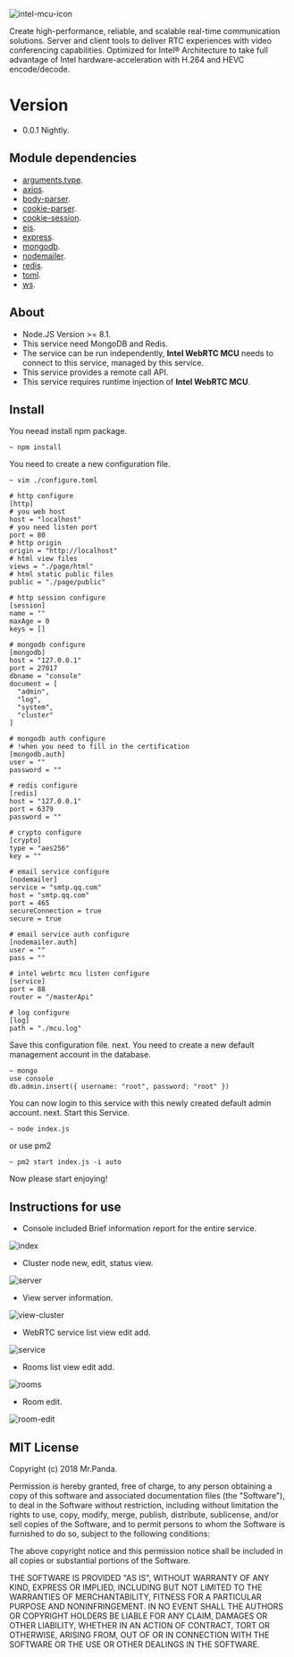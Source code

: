 ![intel-mcu-icon](./src/intel_mcu.png)

Create high-performance, reliable, and scalable real-time communication solutions. Server and client tools to deliver RTC experiences with video conferencing capabilities. Optimized for Intel® Architecture to take full advantage of Intel hardware-acceleration with H.264 and HEVC encode/decode.


# Version

* 0.0.1 Nightly.

## Module dependencies

* [arguments.type](https://github.com/xivistudios/arguments.type).
* [axios](https://github.com/axios/axios).
* [body-parser](https://github.com/expressjs/body-parser).
* [cookie-parser](https://github.com/expressjs/cookie-parser).
* [cookie-session](https://github.com/expressjs/cookie-session).
* [ejs](https://github.com/tj/ejs).
* [express](https://github.com/expressjs/express).
* [mongodb](https://github.com/mongodb/node-mongodb-native).
* [nodemailer](https://github.com/nodemailer/nodemailer).
* [redis](https://github.com/NodeRedis/node_redis).
* [toml](https://github.com/BinaryMuse/toml-node).
* [ws](https://github.com/websockets/ws).

## About

* Node.JS Version >= 8.1.
* This service need MongoDB and Redis.
* The service can be run independently, **Intel WebRTC MCU** needs to connect to this service, managed by this service.
* This service provides a remote call API.
* This service requires runtime injection of **Intel WebRTC MCU**.

## Install

You neead install npm package.

```console
~ npm install
```

You need to create a new configuration file.

```console
~ vim ./configure.toml
```

```console
# http configure
[http]
# you web host
host = "localhost"
# you need listen port
port = 80
# http origin
origin = "http://localhost"
# html view files
views = "./page/html"
# html static public files
public = "./page/public"

# http session configure
[session]
name = ""
maxAge = 0
keys = []

# mongodb configure
[mongodb]
host = "127.0.0.1"
port = 27017
dbname = "console"
document = [
  "admin",
  "log",
  "system",
  "cluster"
]

# mongodb auth configure
# !when you need to fill in the certification
[mongodb.auth]
user = ""
password = ""

# redis configure
[redis]
host = "127.0.0.1"
port = 6379
password = ""

# crypto configure
[crypto]
type = "aes256"
key = ""

# email service configure
[nodemailer]
service = "smtp.qq.com"
host = "smtp.qq.com"
port = 465
secureConnection = true
secure = true

# email service auth configure
[nodemailer.auth]
user = ""
pass = ""

# intel webrtc mcu listen configure
[service]
port = 88
router = "/masterApi"

# log configure
[log]
path = "./mcu.log"
```

Save this configuration file.
next.
You need to create a new default management account in the database.

```console
~ mongo
use console
db.admin.insert({ username: "root", password: "root" })
```

You can now login to this service with this newly created default admin account.
next.
Start this Service.

```console
~ node index.js
```

or use pm2

```console
~ pm2 start index.js -i auto
```

Now please start enjoying!


## Instructions for use

* Console included Brief information report for the entire service.

![index](./src/index.png)

* Cluster node new, edit, status view.

![server](./src/serverv1.png)

* View server information.

![view-cluster](./src/viewcluster.png)

* WebRTC service list view edit add.

![service](./src/servicev1.png)

* Rooms list view edit add.

![rooms](./src/roomsv1.png)

* Room edit.

![room-edit](./src/roomedit.png)


## MIT License

Copyright (c) 2018 Mr.Panda.

Permission is hereby granted, free of charge, to any person obtaining a copy
of this software and associated documentation files (the "Software"), to deal
in the Software without restriction, including without limitation the rights
to use, copy, modify, merge, publish, distribute, sublicense, and/or sell
copies of the Software, and to permit persons to whom the Software is
furnished to do so, subject to the following conditions:

The above copyright notice and this permission notice shall be included in all
copies or substantial portions of the Software.

THE SOFTWARE IS PROVIDED "AS IS", WITHOUT WARRANTY OF ANY KIND, EXPRESS OR
IMPLIED, INCLUDING BUT NOT LIMITED TO THE WARRANTIES OF MERCHANTABILITY,
FITNESS FOR A PARTICULAR PURPOSE AND NONINFRINGEMENT. IN NO EVENT SHALL THE
AUTHORS OR COPYRIGHT HOLDERS BE LIABLE FOR ANY CLAIM, DAMAGES OR OTHER
LIABILITY, WHETHER IN AN ACTION OF CONTRACT, TORT OR OTHERWISE, ARISING FROM,
OUT OF OR IN CONNECTION WITH THE SOFTWARE OR THE USE OR OTHER DEALINGS IN THE
SOFTWARE.
